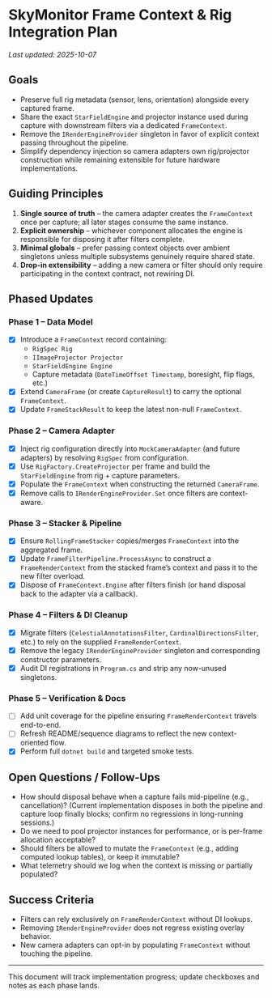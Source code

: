 # SkyMonitor Frame Context & Rig Integration Plan

_Last updated: 2025-10-07_

## Goals
- Preserve full rig metadata (sensor, lens, orientation) alongside every captured frame.
- Share the exact `StarFieldEngine` and projector instance used during capture with downstream filters via a dedicated `FrameContext`.
- Remove the `IRenderEngineProvider` singleton in favor of explicit context passing throughout the pipeline.
- Simplify dependency injection so camera adapters own rig/projector construction while remaining extensible for future hardware implementations.

## Guiding Principles
1. **Single source of truth** – the camera adapter creates the `FrameContext` once per capture; all later stages consume the same instance.
2. **Explicit ownership** – whichever component allocates the engine is responsible for disposing it after filters complete.
3. **Minimal globals** – prefer passing context objects over ambient singletons unless multiple subsystems genuinely require shared state.
4. **Drop-in extensibility** – adding a new camera or filter should only require participating in the context contract, not rewiring DI.

## Phased Updates

### Phase 1 – Data Model
- [x] Introduce a `FrameContext` record containing:
  - `RigSpec Rig`
  - `IImageProjector Projector`
  - `StarFieldEngine Engine`
  - Capture metadata (`DateTimeOffset Timestamp`, boresight, flip flags, etc.)
- [x] Extend `CameraFrame` (or create `CaptureResult`) to carry the optional `FrameContext`.
- [x] Update `FrameStackResult` to keep the latest non-null `FrameContext`.

### Phase 2 – Camera Adapter
- [x] Inject rig configuration directly into `MockCameraAdapter` (and future adapters) by resolving `RigSpec` from configuration.
- [x] Use `RigFactory.CreateProjector` per frame and build the `StarFieldEngine` from rig + capture parameters.
- [x] Populate the `FrameContext` when constructing the returned `CameraFrame`.
- [x] Remove calls to `IRenderEngineProvider.Set` once filters are context-aware.

### Phase 3 – Stacker & Pipeline
- [x] Ensure `RollingFrameStacker` copies/merges `FrameContext` into the aggregated frame.
- [x] Update `FrameFilterPipeline.ProcessAsync` to construct a `FrameRenderContext` from the stacked frame’s context and pass it to the new filter overload.
- [x] Dispose of `FrameContext.Engine` after filters finish (or hand disposal back to the adapter via a callback).

### Phase 4 – Filters & DI Cleanup
- [x] Migrate filters (`CelestialAnnotationsFilter`, `CardinalDirectionsFilter`, etc.) to rely on the supplied `FrameRenderContext`.
- [x] Remove the legacy `IRenderEngineProvider` singleton and corresponding constructor parameters.
- [x] Audit DI registrations in `Program.cs` and strip any now-unused singletons.

### Phase 5 – Verification & Docs
- [ ] Add unit coverage for the pipeline ensuring `FrameRenderContext` travels end-to-end.
- [ ] Refresh README/sequence diagrams to reflect the new context-oriented flow.
- [x] Perform full `dotnet build` and targeted smoke tests.

## Open Questions / Follow-Ups
- How should disposal behave when a capture fails mid-pipeline (e.g., cancellation)? (Current implementation disposes in both the pipeline and capture loop finally blocks; confirm no regressions in long-running sessions.)
- Do we need to pool projector instances for performance, or is per-frame allocation acceptable?
- Should filters be allowed to mutate the `FrameContext` (e.g., adding computed lookup tables), or keep it immutable?
- What telemetry should we log when the context is missing or partially populated?

## Success Criteria
- Filters can rely exclusively on `FrameRenderContext` without DI lookups.
- Removing `IRenderEngineProvider` does not regress existing overlay behavior.
- New camera adapters can opt-in by populating `FrameContext` without touching the pipeline.

---
This document will track implementation progress; update checkboxes and notes as each phase lands.
